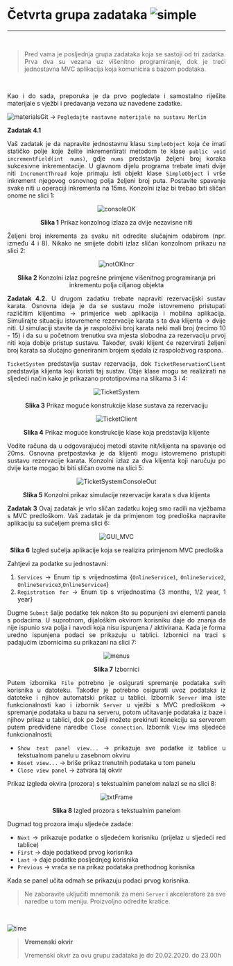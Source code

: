 # Četvrta grupa zadataka ![simple](https://img.shields.io/badge/complexity-**-green)
---
&nbsp;

<div style = "text-align:justify">

> Pred vama je posljednja grupa zadataka koja se sastoji od tri zadatka. Prva dva su vezana uz višenitno programiranje, dok je treći jednostavna MVC aplikacija koja komunicira s bazom podataka.

&nbsp;

Kao i do sada, preporuka je da prvo pogledate i samostalno riješite materijale s vježbi i predavanja vezana uz navedene zadatke.

![materialsGit](https://img.shields.io/badge/see%40merlin-materials-brightgreen) &rarr; `Pogledajte nastavne materijale na sustavu Merlin`

**Zadatak 4.1** 

Vaš zadatak je da napravite jednostavnu klasu `SimpleObject` koja će imati statičko polje koje želite inkrementirati metodom te klase `public void incrementField(int nums)`, gdje `nums` predstavlja željeni broj koraka sukcesivne inkrementacije. U glavnom dijelu programa trebate imati dvije niti `IncrementThread` koje primaju isti objekt klase `SimpleObject` i vrše inkrement njegovog osnovnog polja željeni broj puta. Postavite spavanje svake niti u operaciji inkrementa na 15ms. Konzolni izlaz bi trebao biti sličan onome ne slici 1:

 <p align = center>
 
<img src="https://m2vnzq.db.files.1drv.com/y4m0S4UAdj7LAn364Uu14gZt3LiEQgKz2KIhzWzXAi4HlWO9z3U-gJKbUwbOtVI--ljZ4ns-95kerfzck_3jOU8MccJ49412dX24qrbkTCbrtBkNnUdGZSr2gKFKJ_S7SyNZ1LE5GCOnwZpJ5R3nK9vsRWpaH3HJsDUH7KXTWrFUtXDxrwWJ2Cr6G5MJNiti8h-ZV8iN3v0nrrTHn9Djc8lTw?width=486&height=220&cropmode=none" alt="consoleOK"> 

</p>

<p align= center>
<b>Slika 1</b> Prikaz konzolnog izlaza za dvije nezavisne niti
 
</p>


Željeni broj inkrementa za svaku nit odredite slučajnim odabirom (npr. između 4 i 8). Nikako ne smijete dobiti izlaz sličan konzolnom prikazu na slici 2:

<p align = center>

<img src= "https://ogvnzq.db.files.1drv.com/y4mVb8vyttlp1JudOrrbq-N070WYCw3uXmMU-PmH6PHuOJIrSy7zAeiSJHfJo0jucD-hR89FnAGjdRFSUAZARZ44Ioh0j9WibOGLxVri12aNdso2drYr9VVKW4ip0mMrSVwDt2UkgM0-2XE_7q5ZYzkaMI6Vze9tfVYzy7osb1l9fXT_xsQOPf8OEfPnr4WbjyPixq1Yz7uhPpwMVXtjt6t9g?width=503&height=228&cropmode=none" alt ="notOKIncr">

</p>

<p align = center>
<b> Slika 2 </b> Konzolni izlaz pogrešne primjene višenitnog programiranja pri inkrementu polja ciljanog objekta 
</p>

**Zadatak 4.2.** U drugom zadatku trebate napraviti rezervacijski sustav karata. Osnovna ideja je da se sustavu može istovremeno pristupati različitim klijentima &rarr; primjerice web aplikacija i mobilna aplikacija. Simulirajte situaciju istovremene rezervacije karata s ta dva klijenta &rarr; dvije niti. U simulaciji stavite da je raspoloživi broj karata neki mali broj (recimo 10 - 15) i da su u početnom trenutku sva mjesta slobodna za rezervaciju prvoj niti koja dobije pristup sustavu. Također, svaki klijent će rezervirati željeni broj karata sa slučajno generiranim brojem sjedala iz raspoloživog raspona.   

`TicketSystem` predstavlja sustav rezervacija, dok `TicketReservationClient` predstavlja klijenta koji koristi taj sustav. Obje klase mogu se realizirati na sljedeći način kako je prikazano prototipovima na slikama 3 i 4:

<p align = center>

<img src ="https://nmvnzq.db.files.1drv.com/y4my7-lf0rK4ci055abkmQR2s6rGgmteidPLlbN770TSL4GBB4mRIjU4_79zcS9uNYP0TZYGBXqHRbT4uo7gp0o5LLrNGpLfLatE1ItTc5DomXcKOrBVJtNlXHneWbgQcL4BzKnfpdZJbS-6hCydq39kYzqNchCfH2YtcfOh4R67Wb85_tM91Ln9qmbibJu79EtaWfZcFKrq4E_iPz4D6IXVg?width=370&height=190&cropmode=none" alt ="TicketSystem">
</p>

<p align = center>
<b>Slika 3</b> Prikaz moguće konstrukcije klase sustava za rezervaciju 
</p>


<p align = center>

<img src ="https://n2vnzq.db.files.1drv.com/y4mQ4N9UWJaMlIigiHOeLJQtyGrfd89ZVw__vbE_KQWgymQKLusJBYIjj6LBvo3aF-OxSXm8UBKzpDuxoJFFnAsFdqw-vHhrwwBYSfKVbPHV_Ki8dYB0IOpnBIgxvK7JNIFHeCX6qxrgKZVqiYD5wRXM2qI-aLmj1HNLrI9-xUx6SdTG75ARF9v2fKuy_Gcexit-G_SJwWGcjvu0HWfKdWrHA?width=358&height=125&cropmode=none" alt ="TicketClient">
</p>

<p align = center>
<b>Slika 4</b> Prikaz moguće konstrukcije klase koja predstavlja klijente  
</p>

Vodite računa da u odgovarajućoj metodi stavite nit/klijenta na spavanje od 20ms. Osnovna pretpostavka je da klijenti mogu istovremeno pristupiti sustavu rezervacije karata. Konzolni izlaz za dva klijenta koji naručuju po dvije karte mogao bi biti sličan ovome na slici 5:

<p align = center>

<img src ="https://owvnzq.db.files.1drv.com/y4mTQ7XTe3VLwNM4mUs52nPIYwaK9pliMLb0yYEbf-95vOPRYyxGs3RYANRRzoJcIILRV1qoIHtevKyDyak_4uqZpPOjAYjRmfhqTdha1tQGrOEIfLtkiCHstxf20x6iHiFlOZx9FglGsF7peQkwucCYKAatoCLQHe_5_Np-gwOeMBtktyUu6-BCrQBw_YAgb_PWOYWmQKRekHZWunL8-8GmA?width=552&height=825&cropmode=none" alt ="TicketSystemConsoleOut">
</p>

<p align = center>
<b>Slika 5</b> Konzolni prikaz simulacije rezervacije karata s dva klijenta 
</p>

**Zadatak 3** Ovaj zadatak je vrlo sličan zadatku kojeg smo radili na vježbama s MVC predloškom. Vaš zadatak je da primjenom tog predloška napravite aplikaciju sa sučeljem prema slici 6:

<p align = center>

<img src ="https://lwvnzq.db.files.1drv.com/y4mQV_JceCo5clyBjdKzh6ykejpO0FxMh45vTqT0P76HCLhThJgS_OHL0kSZ9t767yjUyWNKWeVy3pSoITRN3gryT-RWOdkgX3Y9XoQ0YCs4Gf7uMRh6xYAUpQQtxRuHfAeabk2tbRprieI-F_FDr7wGemQogcat3d3R7Cs9cHXyDo0K5PFHISAmuQZCCdnIq66uxdiRuSghSkeHX30KSaNCQ?width=907&height=578&cropmode=none" alt ="GUI_MVC">
</p>

<p align = center>
<b>Slika 6</b> Izgled sučelja aplikacije koja se realizira primjenom MVC predloška
</p>

Zahtjevi za podatke su jednostavni:

1. `Services` &rarr; Enum tip s vrijednostima {`OnlineService1`, `OnlineService2`, `OnlineService3`,`OnlineService4`}
2. `Registration for` &rarr; Enum tip s vrijednostima {3 months, 1/2 year, 1 year}

Dugme `Submit` šalje podatke tek nakon što su popunjeni svi elementi panela s podacima. U suprotnom, dijaloškim okvirom korisniku daje do znanja da nije ispunio sva polja i navodi koja nisu ispunjena / aktivirana. Kada je forma uredno ispunjena podaci se prikazuju u tablici. Izbornici na traci s padajućim izbornicima su prikazani na slici 7:


<p align = center>

<img src ="https://mmvnzq.db.files.1drv.com/y4miaEhW577lLK-18eYXZNSH5jYJ2cpL9oeLCUAT4VfByYTTQXFzkKghWealXtb78kSFnMY7LfJRKQVIbKiK4B_wCCJonCQIaYgfFR7U5gBSJM3iCu2fmf17GqNojgGXSvUOtSgIRqQpPaPxUobafh0vGry4h_r7dQv3tVRBKTIVqu8KmU8y032y06ZtLQC8LXRxhTtyBc7cXIr1utFs2RlNA?width=455&height=398&cropmode=none" alt ="menus">
</p>

<p align = center>
<b>Slika 7</b> Izbornici
</p>

Putem izbornika `File` potrebno je osigurati spremanje podataka svih korisnika u datoteku. Također je potrebno osigurati uvoz podataka iz datoteke i njihov automatski prikaz u tablici. Izbornik `Server` ima iste funkcionalnosti kao i izbornik `Server` u vježbi s MVC predloškom &rarr; spremanje podataka u bazu na serveru, potom učitavanje podataka iz baze i njihov prikaz u tablici, dok po želji možete prekinuti konekciju sa serverom putem predviđene naredbe `Close connection`. Izbornik `View` ima sljedeće funkcionalnosti:

- `Show text panel view...` &rarr; prikazuje sve podatke iz tablice u tekstualnom panelu u zasebnom okviru
- `Reset view...` &rarr; briše prikaz trenutnih podataka u tom panelu 
- `Close view panel` &rarr; zatvara taj okvir

Prikaz izgleda okvira (prozora) s tekstualnim panelom nalazi se na slici 8:

<p align = center>

<img src ="https://ngu4kw.db.files.1drv.com/y4m5cKmnRCWnD89_MU0lqj-QXtqwSpRRILwnH5xGnV1r-HXBVEFv0RLy-paFCJxHF3zKVbT5idHCsUEKEBzimO-PkeV5b3qc2VduVzjIcpsJ8k3pOnncU9kbFGKyJBGcaniDHSisd6c4EV0urBLP6CyxHkOLKz2z21Z5Rw6qQg4lOkNDwobIEUUVz0Rx_ue0Bfh-Y_858odzhvphIopXws8rQ?width=543&height=359&cropmode=none" alt ="txtFrame">
</p>

<p align = center>
<b>Slika 8</b> Izgled prozora s tekstualnim panelom
</p>

Dugmad tog prozora imaju sljedeće zadaće:

- `Next` &rarr; prikazuje podatke o sljedećem korisniku (prijelaz u sljedeći red tablice)
- `First` &rarr; daje podatkeod prvog korisnika
- `Last` &rarr; daje podatke posljednjeg korisnika
- `Previous` &rarr; vraća se na prikaz podataka prethodnog korisnika

Kada se panel učita odmah se prikazuju podaci prvog korisnika. 

> Ne zaboravite uključiti mnemonik za meni `Server` i akceleratore za sve naredbe u tom meniju. Proizvoljno odredite kratice.

&nbsp;

![time](https://img.shields.io/badge/time-for%20finish-red?style=for-the-badge)

>**Vremenski okvir**
>
> Vremenski okvir za ovu grupu zadataka je do 20.02.2020. do 23.00h

</div>
